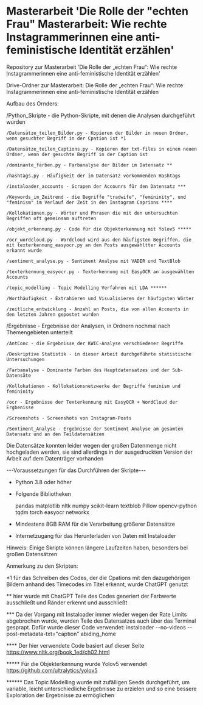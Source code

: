 # Masterarbeit 'Die Rolle der "echten Frau" Masterarbeit: Wie rechte Instagrammerinnen eine anti-feministische Identität erzählen'

Repository zur Masterarbeit 'Die Rolle der „echten Frau“: Wie rechte  Instagrammerinnen eine anti-feministische  Identität erzählen'


Drive-Ordner zur Masterarbeit: Die Rolle der „echten Frau“: Wie rechte Instagrammerinnen eine anti-feministische Identität erzählen

Aufbau des Ornders:


/Python_Skripte - die Python-Skripte, mit denen die Analysen durchgeführt wurden

	/Datensätze_teilen_Bilder.py - Kopieren der Bilder in neuen Ordner, wenn gesuchter Begriff in der Cpation ist *1

	/Datensätze_teilen_Captions.py - Kopieren der txt-files in einen neuen Ordner, wenn der gesuchte Begriff in der Caption ist

	/dominante_farben.py - Farbanalyse der Bilder im Datensatz **

	/hashtags.py - Häufigkeit der im Datensatz vorkommenden Hashtags

	/instaloader_accounts - Scrapen der Accounrs für den Datensatz ***

	/Keywords_im_Zeitrend - die Begriffe "tradwife", "femininity", und "feminism" im Verlauf der Zeit in den Instagram Caprions ****

	/Kollokationen.py - Wörter und Phrasen die mit den untersuchten Begriffen oft gemeinsam auftreten

	/objekt_erkennung.py - Code für die Objekterkennung mit Yolov5 *****

	/ocr_wordcloud.py - Wordcloud wird aus den häufigsten Begriffen, die mit texterkennung_easyocr.py an den Posts ausgewähltter Accounts erkannt wurde 

	/sentiment_analyse.py - Sentiment Analyse mit VADER und TextBlob

	/texterkennung_easyocr.py - Texterkennung mit EasyOCR an ausgewählten Accounts

	/topic_modelling - Topic Modelling Verfahren mit LDA ******

	/Worthäufigkeit - Extrahieren und Visualisieren der häufigsten Wörter

	/zeitliche_entwicklung - Anzahl an Posts, die von allen Accounts in den letzten Jahren gepostet wurden


/Ergebnisse - Ergebnisse der Analysen, in Ordnern nochmal nach Themengebieten unterteilt

	/AntConc - die Ergebnisse der KWIC-Analyse verschiedener Begriffe
	
	/Deskriptive Statistik - in dieser Arbeit durchgeführte statistische Untersuchungen

	/Farbanalyse - Dominante Farben des Hauptdatensatzes und der Sub-Datensäte

	/Kollokationen - Kollokationsnetzwerke der Begriffe feminism und femininity

	/ocr - Ergebnisse der Texterkennung mit EasyOCR + WordCloud der Ergbenisse

	/Screenshots - Screenshots von Instagram-Posts

	/Sentiment_Analyse - Ergebnisse der Sentiment Analyse am gesamten Datensatz und an den Teildatensätzen


Die Datensätze konnten leider wegen der großen Datenmenge nicht hochgeladen werden, sie sind allerdings in der ausgedruckten Version der Arbeit auf dem Datenträger vorhanden



---Voraussetzungen für das Durchführen der Skripte---

- Python 3.8 oder höher

- Folgende Bibliotheken 

	pandas
	matplotlib
	nltk
	numpy
	scikit-learn
	textblob
	Pillow
	opencv-python
	tqdm
	torch
	easyocr
	networkx

- Mindestens 8GB RAM für die Verarbeitung größerer Datensätze

- Internetzugang für das Herunterladen von Daten mit Instaloader



Hinweis: Einige Skripte können längere Laufzeiten haben, besonders bei großen Datensätzen


Anmerkung zu den Skripten:

*1 für das Schreiben des Codes, der die Cpations mit den dazugehörigen Bildern anhand des Timecodes im Titel erkennt, wurde ChatGPT genutzt
  
** hier wurde mit ChatGPT Teile des Codes generiert der Farbwerte ausschließt und Ränder erkennt und ausschließt

*** Da der Vorgang mit Instaloader immer wieder wegen der Rate Limits abgebrochen wurde, wurden Teile des Datensatzes auch über das Terminal 
gesprapt. Dafür wurde dieser Code verwendet:  instaloader --no-videos --post-metadata-txt="caption" abiding_home 

**** Der hier verwendete Code basiert auf dieser Seite https://www.nltk.org/book_1ed/ch02.html

***** Für die Objekterkennung wurde Yolov5 verwendet https://github.com/ultralytics/yolov5

****** Das Topic Modelling wurde mit zufälligen Seeds durchgeführt, um variable, leicht unterschiedliche Ergebnisse zu erzielen und so eine bessere Exploration der Ergebnisse zu ermöglichen

